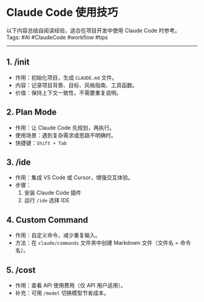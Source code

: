# Claude Code 使用技巧

以下内容总结自阅读经验，适合在项目开发中使用 Claude Code 时参考。  
Tags: #AI #ClaudeCode #workflow #tips  

---

## 1. /init
- 作用：初始化项目，生成 `CLAUDE.md` 文件。
- 内容：记录项目背景、目标、风格指南、工具函数。
- 价值：保持上下文一致性，不需要重复说明。

## 2. Plan Mode
- 作用：让 Claude Code 先规划，再执行。
- 使用场景：遇到复杂需求或思路不明确时。
- 快捷键：`Shift + Tab`

## 3. /ide
- 作用：集成 VS Code 或 Cursor，增强交互体验。
- 步骤：
  1. 安装 Claude Code 插件
  2. 运行 `/ide` 选择 IDE

## 4. Custom Command
- 作用：自定义命令，减少重复输入。
- 方法：在 `claude/commands` 文件夹中创建 Markdown 文件（文件名 = 命令名）。

## 5. /cost
- 作用：查看 API 使用费用（仅 API 用户适用）。
- 补充：可用 `/model` 切换模型节省成本。
